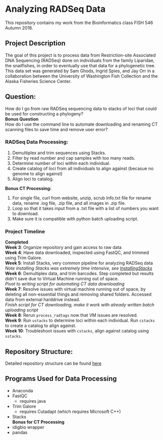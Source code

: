 # Analyzing RADSeq Data
This repository contains my work from the Bioinformatics class FISH 546 Autumn 2018.  
  

## Project Description
The goal of this project is to process data from Restriction-site Associated DNA Sequencing (RADSeq) done on individuals from the family Liparidae, the snailfishes, in order to eventually use that data for a phylogenetic tree.  
This data set was generated by Sam Ghods, Ingrid Spies, and Jay Orr in a collaboration between the University of Washington Fish Collection and the Alaska Fisheries Science Center.  
## Question:
How do I go from raw RADSeq sequencing data to stacks of loci that could be used for constructing a phylogeny?  
**Bonus Question**  
How do I use the command line to automate downloading and renaming CT scanning files to save time and remove user error?
### RADSeq Data Processing:
1. Demultiplex and trim sequences using Stacks.
2. Filter by read number and cap samples with too many reads.  
3. Determine number of loci within each individual.   
4. Create catalog of loci from all individuals to align against (becasue no genome to align against)
5. Align loci to catalog.

**Bonus CT Processing:**
1. For single file, curl from website, unzip, scrub Info.txt file for rename data, rename .log file, .zip file, and all images in .zip file.  
2. Loop so that it takes input from a .txt file with a list of numbers you want to download.  
3. Make sure it is compatible with python batch uploading script.  

### Project Timeline
**Completed**  
**Week 3**: Organize repository and gain access to raw data   
**Week 4**: Have data downloaded, inspected using FastQC, and trimmed using Trim Galore.     
**Week 5**: Install Stacks, very common pipeline for analyzing RADSeq data  
*Note installing Stacks was extremely time intensive, see [InstallingStacks](https://github.com/fish546-2018/Jenny-Snailfish/blob/master/progress/InstallingStacks.md)*   
**Week 6**: Demultiplex data, and trim barcodes. Step completed but results didn't save due to Virtual Machine running out of space.  
*Pivot to writing script for automating CT data downloading*  
**Week 7**: Resolve issues with virtual machine running out of space, by deleting all non-essential things and removing shared folders. Accessed data from external harddrive instead.  
*Finish script for CT downloading, make it work with already written batch uploading script*  
**Week 8**: Rerun `process_radtags` now that VM issues are resolved.    
**Week 9**: Run `ustacks` to determine loci within each individual. Run `cstacks` to create a catalog to align against.  
**Week 10**: Troubleshoot issues with `cstacks`, align against catalog using `sstacks`.  

## Repository Structure:
Detailed repository structure can be found [here](https://github.com/fish546-2018/Jenny-Snailfish/blob/master/RepoOrg.md)

## Programs Used for Data Processing
- Anaconda
- FastQC 
	- requires java
- Trim Galore
	- requires Cutadapt (which requires Microsoft C++)
- Stacks  
**Bonus for CT Processing**  
- idigbio wrapper  
- pandas
